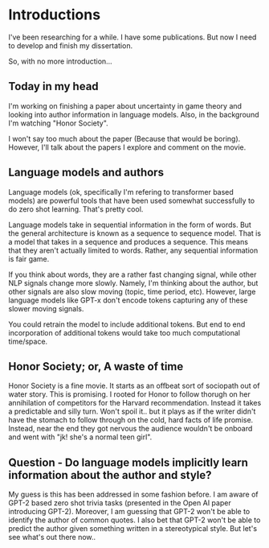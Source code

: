 # Introductions

I've been researching for a while. I have some publications. But now I need to develop and finish my dissertation. 

So, with no more introduction...

## Today in my head

I'm working on finishing a paper about uncertainty in game theory and looking into author information in language models. Also, in the background I'm watching "Honor Society".

I won't say too much about the paper (Because that would be boring). However, I'll talk about the papers I explore and comment on the movie.

## Language models and authors

Language models (ok, specifically I'm refering to transformer based models) are powerful tools that have been used somewhat successfully to do zero shot learning. That's pretty cool. 

Language models take in sequential information in the form of words. But the general architecture is known as a sequence to sequence model. That is a model that takes in a sequence and produces a sequence. This means that they aren't actually limited to words. Rather, any sequential information is fair game.

If you think about words, they are a rather fast changing signal, while other NLP signals change more slowly. Namely, I'm thinking about the author, but other signals are also slow moving (topic, time period, etc). However, large language models like GPT-x don't encode tokens capturing any of these slower moving signals. 

You could retrain the model to include additional tokens. But end to end incorporation of additional tokens would take too much computational time/space. 

## Honor Society; or, A waste of time

Honor Society is a fine movie. It starts as an offbeat sort of sociopath out of water story. This is promising. I rooted for Honor to follow thorugh on her annihilation of competitors for the Harvard recommendation. Instead it takes a predictable and silly turn. Won't spoil it.. but it plays as if the writer didn't have the stomach to follow through on the cold, hard facts of life promise. Instead, near the end they got nervous the audience wouldn't be onboard and went with "jk! she's a normal teen girl".


## Question - Do language models implicitly learn information about the author and style?

My guess is this has been addressed in some fashion before. I am aware of GPT-2 based zero shot trivia tasks (presented in the Open AI paper introducing GPT-2). Moreover, I am guessing that GPT-2 won't be able to identify the author of common quotes. I also bet that GPT-2 won't be able to predict the author given something written in a stereotypical style. But let's see what's out there now..








